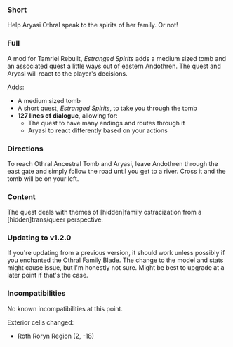 ### Short

Help Aryasi Othral speak to the spirits of her family. Or not!

### Full

A mod for Tamriel Rebuilt, *Estranged Spirits* adds a medium sized tomb and an associated quest a little
ways out of eastern Andothren. The quest and Aryasi will react to the player's decisions.

Adds:
* A medium sized tomb
* A short quest, *Estranged Spirits*, to take you through the tomb
* **127 lines of dialogue**, allowing for:
  * The quest to have many endings and routes through it
  * Aryasi to react differently based on your actions

### Directions

To reach Othral Ancestral Tomb and Aryasi, leave Andothren through the east gate and simply follow the road
until you get to a river. Cross it and the tomb will be on your left.

### Content

The quest deals with themes of [hidden]family ostracization from a [hidden]trans/queer perspective.

### Updating to v1.2.0

If you're updating from a previous version, it should work unless possibly if you enchanted the Othral
Family Blade. The change to the model and stats might cause issue, but I'm honestly not sure. Might be
best to upgrade at a later point if that's the case.

### Incompatibilities

No known incompatibilities at this point.

Exterior cells changed:

* Roth Roryn Region (2, -18)